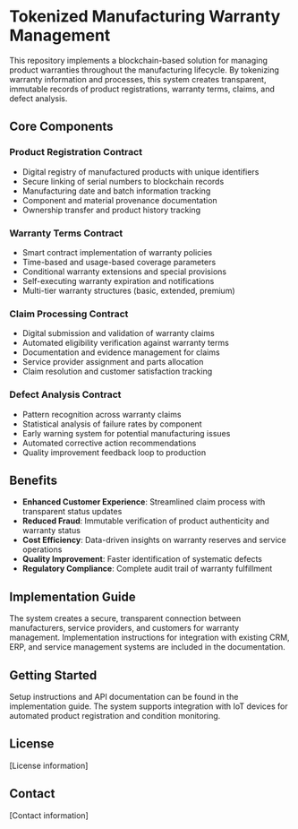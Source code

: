 # Tokenized Manufacturing Warranty Management

This repository implements a blockchain-based solution for managing product warranties throughout the manufacturing lifecycle. By tokenizing warranty information and processes, this system creates transparent, immutable records of product registrations, warranty terms, claims, and defect analysis.

## Core Components

### Product Registration Contract
- Digital registry of manufactured products with unique identifiers
- Secure linking of serial numbers to blockchain records
- Manufacturing date and batch information tracking
- Component and material provenance documentation
- Ownership transfer and product history tracking

### Warranty Terms Contract
- Smart contract implementation of warranty policies
- Time-based and usage-based coverage parameters
- Conditional warranty extensions and special provisions
- Self-executing warranty expiration and notifications
- Multi-tier warranty structures (basic, extended, premium)

### Claim Processing Contract
- Digital submission and validation of warranty claims
- Automated eligibility verification against warranty terms
- Documentation and evidence management for claims
- Service provider assignment and parts allocation
- Claim resolution and customer satisfaction tracking

### Defect Analysis Contract
- Pattern recognition across warranty claims
- Statistical analysis of failure rates by component
- Early warning system for potential manufacturing issues
- Automated corrective action recommendations
- Quality improvement feedback loop to production

## Benefits

- **Enhanced Customer Experience**: Streamlined claim process with transparent status updates
- **Reduced Fraud**: Immutable verification of product authenticity and warranty status
- **Cost Efficiency**: Data-driven insights on warranty reserves and service operations
- **Quality Improvement**: Faster identification of systematic defects
- **Regulatory Compliance**: Complete audit trail of warranty fulfillment

## Implementation Guide

The system creates a secure, transparent connection between manufacturers, service providers, and customers for warranty management. Implementation instructions for integration with existing CRM, ERP, and service management systems are included in the documentation.

## Getting Started

Setup instructions and API documentation can be found in the implementation guide. The system supports integration with IoT devices for automated product registration and condition monitoring.

## License

[License information]

## Contact

[Contact information]
